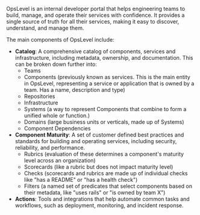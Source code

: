 OpsLevel is an internal developer portal that helps engineering teams to build, manage, and operate their services with confidence.
It provides a single source of truth for all their services, making it easy to discover, understand, and manage them.

The main components of OpsLevel include:
- **Catalog**: A comprehensive catalog of components, services and infrastructure, including metadata, ownership, and documentation. This can be broken down further into:
    - Teams
    - Components (previously known as services. This is the main entity in OpsLevel, representing a service or application that is owned by a team. Has a name, description and type)
    - Repositories
    - Infrastructure
    - Systems (a way to represent Components that combine to form a unified whole or function.)
    - Domains (large business units or verticals, made up of Systems)
    - Component Dependencies
- **Component Maturity**: A set of customer defined best practices and standards for building and operating services, including security, reliability, and performance.
    - Rubrics (evaluation of these determines a component's maturity level across an organization)
    - Scorecards (like a rubric but does not impact maturity level)
    - Checks (scorecards and rubrics are made up of individual checks like "has a README" or "has a health check")
    - Filters (a named set of predicates that select components based on their metadata, like "uses rails" or "is owned by team X")
- **Actions**: Tools and integrations that help automate common tasks and workflows, such as deployment, monitoring, and incident response.
